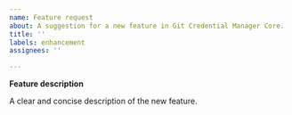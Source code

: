 ```yaml
---
name: Feature request
about: A suggestion for a new feature in Git Credential Manager Core.
title: ''
labels: enhancement
assignees: ''

---
```


**Feature description**

A clear and concise description of the new feature.
